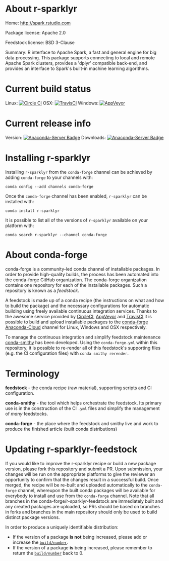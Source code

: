 About r-sparklyr
================

Home: http://spark.rstudio.com

Package license: Apache 2.0

Feedstock license: BSD 3-Clause

Summary: R interface to Apache Spark, a fast and general engine for big data processing.
This package supports connecting to local and remote
Apache Spark clusters, provides a 'dplyr' compatible back-end, and provides an interface
to Spark's built-in machine learning algorithms.




Current build status
====================

Linux: [![Circle CI](https://circleci.com/gh/conda-forge/r-sparklyr-feedstock.svg?style=shield)](https://circleci.com/gh/conda-forge/r-sparklyr-feedstock)
OSX: [![TravisCI](https://travis-ci.org/conda-forge/r-sparklyr-feedstock.svg?branch=master)](https://travis-ci.org/conda-forge/r-sparklyr-feedstock)
Windows: [![AppVeyor](https://ci.appveyor.com/api/projects/status/github/conda-forge/r-sparklyr-feedstock?svg=True)](https://ci.appveyor.com/project/conda-forge/r-sparklyr-feedstock/branch/master)

Current release info
====================
Version: [![Anaconda-Server Badge](https://anaconda.org/conda-forge/r-sparklyr/badges/version.svg)](https://anaconda.org/conda-forge/r-sparklyr)
Downloads: [![Anaconda-Server Badge](https://anaconda.org/conda-forge/r-sparklyr/badges/downloads.svg)](https://anaconda.org/conda-forge/r-sparklyr)

Installing r-sparklyr
=====================

Installing `r-sparklyr` from the `conda-forge` channel can be achieved by adding `conda-forge` to your channels with:

```
conda config --add channels conda-forge
```

Once the `conda-forge` channel has been enabled, `r-sparklyr` can be installed with:

```
conda install r-sparklyr
```

It is possible to list all of the versions of `r-sparklyr` available on your platform with:

```
conda search r-sparklyr --channel conda-forge
```


About conda-forge
=================

conda-forge is a community-led conda channel of installable packages.
In order to provide high-quality builds, the process has been automated into the
conda-forge GitHub organization. The conda-forge organization contains one repository
for each of the installable packages. Such a repository is known as a *feedstock*.

A feedstock is made up of a conda recipe (the instructions on what and how to build
the package) and the necessary configurations for automatic building using freely
available continuous integration services. Thanks to the awesome service provided by
[CircleCI](https://circleci.com/), [AppVeyor](http://www.appveyor.com/)
and [TravisCI](https://travis-ci.org/) it is possible to build and upload installable
packages to the [conda-forge](https://anaconda.org/conda-forge)
[Anaconda-Cloud](http://docs.anaconda.org/) channel for Linux, Windows and OSX respectively.

To manage the continuous integration and simplify feedstock maintenance
[conda-smithy](http://github.com/conda-forge/conda-smithy) has been developed.
Using the ``conda-forge.yml`` within this repository, it is possible to re-render all of
this feedstock's supporting files (e.g. the CI configuration files) with ``conda smithy rerender``.


Terminology
===========

**feedstock** - the conda recipe (raw material), supporting scripts and CI configuration.

**conda-smithy** - the tool which helps orchestrate the feedstock.
                   Its primary use is in the construction of the CI ``.yml`` files
                   and simplify the management of *many* feedstocks.

**conda-forge** - the place where the feedstock and smithy live and work to
                  produce the finished article (built conda distributions)


Updating r-sparklyr-feedstock
=============================

If you would like to improve the r-sparklyr recipe or build a new
package version, please fork this repository and submit a PR. Upon submission,
your changes will be run on the appropriate platforms to give the reviewer an
opportunity to confirm that the changes result in a successful build. Once
merged, the recipe will be re-built and uploaded automatically to the
`conda-forge` channel, whereupon the built conda packages will be available for
everybody to install and use from the `conda-forge` channel.
Note that all branches in the conda-forge/r-sparklyr-feedstock are
immediately built and any created packages are uploaded, so PRs should be based
on branches in forks and branches in the main repository should only be used to
build distinct package versions.

In order to produce a uniquely identifiable distribution:
 * If the version of a package **is not** being increased, please add or increase
   the [``build/number``](http://conda.pydata.org/docs/building/meta-yaml.html#build-number-and-string).
 * If the version of a package **is** being increased, please remember to return
   the [``build/number``](http://conda.pydata.org/docs/building/meta-yaml.html#build-number-and-string)
   back to 0.
